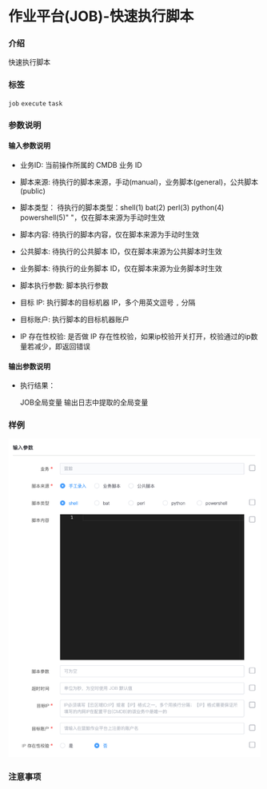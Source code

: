# 作业平台(JOB)-快速执行脚本

### 介绍

快速执行脚本

### 标签

`job` `execute` `task`

### 参数说明

#### 输入参数说明

- 业务ID: 当前操作所属的 CMDB 业务 ID

- 脚本来源:
    待执行的脚本来源，手动(manual)，业务脚本(general)，公共脚本(public)

- 脚本类型：
    待执行的脚本类型：shell(1) bat(2) perl(3) python(4) powershell(5)" "，仅在脚本来源为手动时生效

- 脚本内容:
    待执行的脚本内容，仅在脚本来源为手动时生效

- 公共脚本:
    待执行的公共脚本 ID，仅在脚本来源为公共脚本时生效

- 业务脚本:
    待执行的业务脚本 ID，仅在脚本来源为业务脚本时生效

- 脚本执行参数:
    脚本执行参数

- 目标 IP:
    执行脚本的目标机器 IP，多个用英文逗号 `,` 分隔

- 目标账户:
    执行脚本的目标机器账户

- IP 存在性校验:
    是否做 IP 存在性校验，如果ip校验开关打开，校验通过的ip数量若减少，即返回错误

#### 输出参数说明

- 执行结果：

  JOB全局变量 输出日志中提取的全局变量

### 样例

![](image/job_fast_execute_script.png)

### 注意事项
